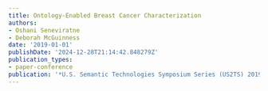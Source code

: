 ```yaml
---
title: Ontology-Enabled Breast Cancer Characterization
authors:
- Oshani Seneviratne
- Deborah McGuinness
date: '2019-01-01'
publishDate: '2024-12-28T21:14:42.848279Z'
publication_types:
- paper-conference
publication: '*U.S. Semantic Technologies Symposium Series (US2TS) 2019*'
---
```

